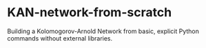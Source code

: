 # KAN-network-from-scratch
Building a Kolomogorov-Arnold Network from basic, explicit Python commands without external libraries.
